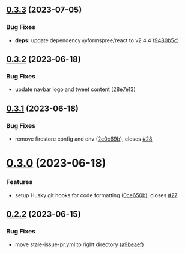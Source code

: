 ## [0.3.3](https://github.com/frankiefab100/Web3Collectives/compare/v0.3.2...v0.3.3) (2023-07-05)


### Bug Fixes

* **deps:** update dependency @formspree/react to v2.4.4 ([9480b5c](https://github.com/frankiefab100/Web3Collectives/commit/9480b5c9c10c0d009993e96493c5c1fe53e00b48))



## [0.3.2](https://github.com/frankiefab100/Web3Collectives/compare/v0.3.1...v0.3.2) (2023-06-18)


### Bug Fixes

* update navbar logo and tweet content ([28e7e13](https://github.com/frankiefab100/Web3Collectives/commit/28e7e13881bd9e0782a0ef4416f214a519e70543))



## [0.3.1](https://github.com/frankiefab100/Web3Collectives/compare/v0.3.0...v0.3.1) (2023-06-18)


### Bug Fixes

* remove firestore config and env ([2c0c69b](https://github.com/frankiefab100/Web3Collectives/commit/2c0c69baa5311eb85f90906df805c3fa9eecb55a)), closes [#28](https://github.com/frankiefab100/Web3Collectives/issues/28)



# [0.3.0](https://github.com/frankiefab100/Web3Collectives/compare/v0.2.2...v0.3.0) (2023-06-18)


### Features

* setup Husky git hooks for code formatting ([0ce650b](https://github.com/frankiefab100/Web3Collectives/commit/0ce650bc646ec0309df6626bf3a10f6dc0be7f5e)), closes [#27](https://github.com/frankiefab100/Web3Collectives/issues/27)



## [0.2.2](https://github.com/frankiefab100/Web3Collectives/compare/v0.2.1...v0.2.2) (2023-06-15)


### Bug Fixes

* move stale-issue-pr.yml to right directory ([a9beaef](https://github.com/frankiefab100/Web3Collectives/commit/a9beaef6ddcfcd1380aaf6158a76b48e4164a937))



